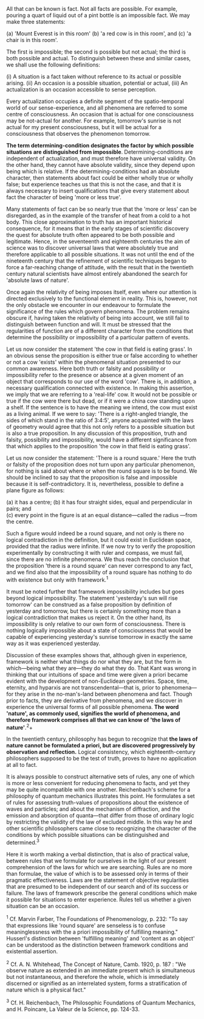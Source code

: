 All that can be known is fact. Not all facts are possible. For example, pouring a quart of liquid out of a pint bottle is an impossible fact. We may make three statements: 

(a) 'Mount Everest is in this room'
(b) 'a red cow is in this room', and 
(c) 'a chair is in this room'. 

The first is impossible; the second is possible but not actual; the third is both possible and actual. To distinguish between these and similar cases, we shall use the following definitions: 

(i) A situation is a fact taken without reference to its actual or possible arising. 
(ii) An occasion is a possible situation, potential or actual, 
(iii) An actualization is an occasion accessible to sense perception. 

Every actualization occupies a definite segment of the spatio-temporal world of our sense-experience, and all phenomena are referred to some centre of consciousness. An occasion that is actual for one consciousness may be not-actual for another. For example, tomorrow's sunrise is not actual for my present consciousness, but it will be actual for a consciousness that observes the phenomenon tomorrow. 

**The term determining-condition designates the factor by which possible situations are distinguished from impossible**. Determining-conditions are independent of actualization, and must therefore have universal validity. On the other hand, they cannot have absolute validity, since they depend upon being which is relative. If the determining-conditions had an absolute character, then statements about fact could be either wholly true or wholly false; but experience teaches us that this is not the case, and that it is always necessary to insert qualifications that give every statement about fact the character of being 'more or less true'. 

Many statements of fact can be so nearly true that the 'more or less' can be disregarded, as in the example of the transfer of heat from a cold to a hot body. This close approximation to truth has an important historical consequence, for it means that in the early stages of scientific discovery the quest for absolute truth often appeared to be both possible and legitimate. Hence, in the seventeenth and eighteenth centuries the aim of science was to discover universal laws that were absolutely true and therefore applicable to all possible situations. It was not until the end of the nineteenth century that the refinement of scientific techniques began to force a far-reaching change of attitude, with the result that in the twentieth century natural scientists have almost entirely abandoned the search for 'absolute laws of nature'. 

Once again the relativity of being imposes itself, even where our attention is directed exclusively to the functional element in reality. This is, however, not the only obstacle we encounter in our endeavour to formulate the significance of the rules which govern phenomena. The problem remains obscure if, having taken the relativity of being into account, we still fail to distinguish between function and will. It must be stressed that the regularities of function are of a different character from the conditions that determine the possibility or impossibility of a particular pattern of events. 

Let us now consider the statement 'the cow in that field is eating grass'. In an obvious sense the proposition is either true or false according to whether or not a cow 'exists' within the phenomenal situation presented to our common awareness. Here both truth or falsity and possibility or impossibility refer to the presence or absence at a given moment of an object that corresponds to our use of the word 'cow'. There is, in addition, a necessary qualification connected with existence. In making this assertion, we imply that we are referring to a 'real-life' cow. It would not be possible or true if the cow were there but dead, or if it were a china cow standing upon a shelf. If the sentence is to have the meaning we intend, the cow must exist as a living animal. If we were to say: 'There is a right-angled triangle, the sides of which stand in the ratio of 3:4:5', anyone acquainted with the laws of geometry would agree that this not only refers to a possible situation but is also a true proposition. In any discussion of this proposition, truth and falsity, possibility and impossibility, would have a different significance from that which applies to the proposition 'the cow in that field is eating grass'.

Let us now consider the statement: 'There is a round square.' Here the truth or falsity of the proposition does not turn upon any particular phenomenon, for nothing is said about where or when the round square is to be found. We should be inclined to say that the proposition is false and impossible because it is self-contradictory. It is, nevertheless, possible to define a plane figure as follows: 

(a) it has a centre; 
(b) it has four straight sides, equal and perpendicular in pairs; and  
(c) every point in the figure is at an equal distance—called the radius —from the centre. 

Such a figure would indeed be a round square, and not only is there no logical contradiction in the definition, but it could exist in Euclidean space, provided that the radius were infinite. If we now try to verify the proposition experimentally by constructing it with ruler and compass, we must fail, since there are no infinite phenomena. We thus reach the conclusion that the proposition 'there is a round square' can never correspond to any fact, and we find also that the impossibility of a round square has nothing to do with existence but only with framework.<sup>1</sup> 

It must be noted further that framework impossibility includes but goes beyond logical impossibility. The statement 'yesterday's sun will rise tomorrow' can be construed as a false proposition by definition of yesterday and tomorrow, but there is certainly something more than a logical contradiction that makes us reject it. On the other hand, its impossibility is only relative to our own form of consciousness. There is nothing logically impossible about a state of consciousness that would be capable of experiencing yesterday's sunrise tomorrow in exactly the same way as it was experienced yesterday.

Discussion of these examples shows that, although given in experience, framework is neither what things do nor what they are, but the form in which—being what they are—they do what they do. That Kant was wrong in thinking that our intuitions of space and time were given a priori became evident with the development of non-Euclidean geometries. Space, time, eternity, and hyparxis are not transcendental—that is, prior to phenomena—for they arise in the no-man's-land between phenomena and fact. Though prior to facts, they are derivative from phenomena, and we discover in experience the universal forms of all possible phenomena. **The word 'nature', as commonly used, signifies the world of phenomena, and therefore framework comprises all that we can know of 'the laws of nature'**.<sup>2</sup>+ 

In the twentieth century, philosophy has begun to recognize that **the laws of nature cannot be formulated a priori, but are discovered progressively by observation and reflection.** Logical consistency, which eighteenth-century philosophers supposed to be the test of truth, proves to have no application at all to fact. 

It is always possible to construct alternative sets of rules, any one of which is more or less convenient for reducing phenomena to facts, and yet they may be quite incompatible with one another. Reichenbach's scheme for a philosophy of quantum mechanics illustrates this point. He formulates a set of rules for assessing truth-values of propositions about the existence of waves and particles; and about the mechanism of diffraction, and the emission and absorption of quanta—that differ from those of ordinary logic by restricting the validity of the law of excluded middle. In this way he and other scientific philosophers came close to recognizing the character of the conditions by which possible situations can be distinguished and determined.<sup>3</sup>

Here it is worth making a verbal distinction, that is also of practical value, between rules that we formulate for ourselves in the light of our present comprehension of the laws for which we are searching. Rules are no more than formulae, the value of which is to be assessed only in terms of their pragmatic effectiveness. Laws are the statement of objective regularities that are presumed to be independent of our search and of its success or failure. The laws of framework prescribe the general conditions which make it possible for situations to enter experience. Rules tell us whether a given situation can be an occasion.

<sup>1</sup> Cf. Marvin Farber, The Foundations of Phenomenology, p. 232: "To say that expressions like 'round square' are senseless is to confuse meaninglessness with the a priori impossibility of fulfilling meaning." Husserl's distinction between 'fulfilling meaning' and 'content as an object' can be understood as the distinction between framework conditions and existential assertion. 

<sup>2</sup> Cf. A. N. Whitehead, The Concept of Nature, Camb. 1920, p. 187 : "We observe nature as extended in an immediate present which is simultaneous but not instantaneous, and therefore the whole, which is immediately discerned or signified as an interrelated system, forms a stratification of nature which is a physical fact."

<sup>3</sup> Cf. H. Reichenbach, The Philosophic Foundations of Quantum Mechanics, and H. Poincare, La Valeur de la Science, pp. 124-33.